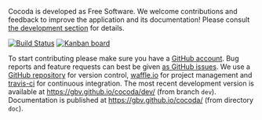 Cocoda is developed as Free Software. We welcome contributions and feedback to improve the application and its documentation! Please consult [the development section](https://gbv.github.io/cocoda/#development) for details.

[![Build Status](https://travis-ci.org/gbv/cocoda.svg?branch=dev)](https://travis-ci.org/gbv/cocoda)
[![Kanban board](https://badge.waffle.io/gbv/cocoda.svg?columns=Backlog,Ready,In%20Progress)](https://waffle.io/gbv/cocoda)

To start contributing please make sure you have a [GitHub account](https://github.com/signup/free). Bug reports and feature requests can best be given [as GitHub issues](https://github.com/gbv/cocoda/issues). We use a [GitHub repository](https://github.com/gbv/cocoda) for version control, [waffle.io](https://waffle.io/gbv/cocoda) for project management and [travis-ci](https://travis-ci.org/gbv/cocoda) for continuous integration.  The most recent development version is available at <https://gbv.github.io/cocoda/dev/> (from branch `dev`). Documentation is published at <https://gbv.github.io/cocoda/> (from directory `doc`).
